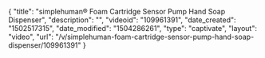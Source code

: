 {
    "title": "simplehuman&reg; Foam Cartridge Sensor Pump Hand Soap Dispenser",
    "description": "",
    "videoid": "109961391",
    "date_created": "1502517315",
    "date_modified": "1504286261",
    "type": "captivate",
    "layout": "video",
    "url": "\/v\/simplehuman-foam-cartridge-sensor-pump-hand-soap-dispenser\/109961391"
}
